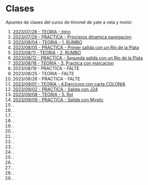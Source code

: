 # Clases

Apuntes de clases del curso de timonel de yate a vela y motor.

1. [2023/07/28 - TEORIA - Intro](./clases/20230728/README.md)
2. [2023/07/29 - PRACTICA - Principios dinamica navegacion](./clases/20230729/README.md)
3. [2023/08/04 - TEORIA - 1. RUMBO](./clases/20230804/README.md)
4. [2023/08/05 - PRACTICA - Primer salida con un Rio de la Plata](./clases/20230805/README.md)
5. [2023/08/11 - TEORIA - 2. RUMBO](./clases/20230811/README.md)
6. [2023/08/12 - PRACTICA - Segunda salida con un Rio de la Plata](./clases/20230812/README.md)
7. [2023/08/18 - TEORIA - 3. Practica con marcacion](./clases/20230818/README.md)
8. 2023/08/19 - PRACTICA - FALTE
9. 2023/08/25 - TEORIA - FALTE
10. 2023/08/26 - PRACTICA - FALTE
11. [2023/09/01 - TEORIA - 4.Ejercicios con carta COLONIA](./clases/20230901/README.md)
12. [2023/09/02 - PRACTICA - Salida con J24 ](./clases/20230902/README.md)
13. [2023/09/08 - TEORIA - 5. Rol ](./clases/20230908/README.md)
14. [2023/09/09 - PRACTICA - Salida con Mystic ](./clases/20230909/README.md)
15. .
16. .
17. .
18. .
19. .
20. .
21. .
22. .
23. .
24. .
25. .
26. .
27. .
28. .
29. .